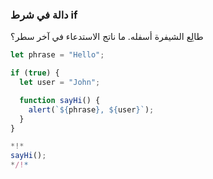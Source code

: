 
### دالة في شرط if


طالِع الشيفرة أسفله. ما ناتج الاستدعاء في آخر سطر؟


```js run
let phrase = "Hello";

if (true) {
  let user = "John";

  function sayHi() {
    alert(`${phrase}, ${user}`);
  }
}

*!*
sayHi();
*/!*
```
